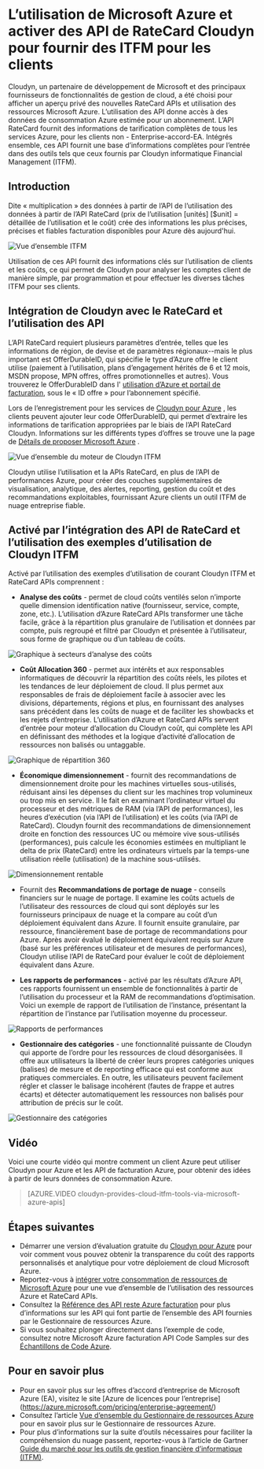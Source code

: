 <properties
   pageTitle="L’utilisation de Microsoft Azure et activer des API de RateCard Cloudyn pour fournir des ITFM pour les clients | Microsoft Azure"
   description="Fournit un point de vue unique à partir de la facturation de Microsoft Azure partenaire Cloudyn, sur leurs expériences, intégration de l’API de facturation Azure dans leur produit.  Ceci est particulièrement utile pour les clients d’Azure et Cloudyn qui sont intéressés à l’aide de/lors de la Cloudyn de Services Azure."
   services=""
   documentationCenter=""
   authors="BryanLa"
   manager="mbaldwin"
   editor=""
   tags="billing"/>

<tags
   ms.service="billing"
   ms.devlang="na"
   ms.topic="article"
   ms.tgt_pltfrm="na"
   ms.workload="billing"
   ms.date="08/16/2016"
   ms.author="mobandyo;bryanla"/>

# <a name="microsoft-azure-usage-and-ratecard-apis-enable-cloudyn-to-provide-itfm-for-customers"></a>L’utilisation de Microsoft Azure et activer des API de RateCard Cloudyn pour fournir des ITFM pour les clients

Cloudyn, un partenaire de développement de Microsoft et des principaux fournisseurs de fonctionnalités de gestion de cloud, a été choisi pour afficher un aperçu privé des nouvelles RateCard APIs et utilisation des ressources Microsoft Azure.  L’utilisation des API donne accès à des données de consommation Azure estimée pour un abonnement. L’API RateCard fournit des informations de tarification complètes de tous les services Azure, pour les clients non - Enterprise-accord-EA. Intégrés ensemble, ces API fournit une base d’informations complètes pour l’entrée dans des outils tels que ceux fournis par Cloudyn informatique Financial Management (ITFM).

## <a name="introduction"></a>Introduction

Dite « multiplication » des données à partir de l’API de l’utilisation des données à partir de l’API RateCard (prix de l’utilisation [unités] [$unit] = détaillée de l’utilisation et le coût) crée des informations les plus précises, précises et fiables facturation disponibles pour Azure dès aujourd'hui.

![Vue d’ensemble ITFM][1]

Utilisation de ces API fournit des informations clés sur l’utilisation de clients et les coûts, ce qui permet de Cloudyn pour analyser les comptes client de manière simple, par programmation et pour effectuer les diverses tâches ITFM pour ses clients.

## <a name="integrating-cloudyn-with-the-ratecard-and-usage-apis"></a>Intégration de Cloudyn avec le RateCard et l’utilisation des API
L’API RateCard requiert plusieurs paramètres d’entrée, telles que les informations de région, de devise et de paramètres régionaux--mais le plus important est OfferDurableID, qui spécifie le type d’Azure offre le client utilise (paiement à l’utilisation, plans d’engagement hérités de 6 et 12 mois, MSDN propose, MPN offres, offres promotionnelles et autres). Vous trouverez le OfferDurableID dans l' [utilisation d’Azure et portail de facturation](https://account.windowsazure.com/Subscriptions), sous le « ID offre » pour l’abonnement spécifié.

Lors de l’enregistrement pour les services de [Cloudyn pour Azure](https://www.cloudyn.com/microsoft-azure/) , les clients peuvent ajouter leur code OfferDurableID, qui permet d’extraire les informations de tarification appropriées par le biais de l’API RateCard Cloudyn.  Informations sur les différents types d’offres se trouve une la page de [Détails de proposer Microsoft Azure](https://azure.microsoft.com/support/legal/offer-details/) .

![Vue d’ensemble du moteur de Cloudyn ITFM][2]

Cloudyn utilise l’utilisation et la APIs RateCard, en plus de l’API de performances Azure, pour créer des couches supplémentaires de visualisation, analytique, des alertes, reporting, gestion du coût et des recommandations exploitables, fournissant Azure clients un outil ITFM de nuage entreprise fiable.

## <a name="cloudyn-itfm-use-cases-enabled-by-usage-and-ratecard-api-integration"></a>Activé par l’intégration des API de RateCard et l’utilisation des exemples d’utilisation de Cloudyn ITFM
Activé par l’utilisation des exemples d’utilisation de courant Cloudyn ITFM et RateCard APIs comprennent :

+ **Analyse des coûts** - permet de cloud coûts ventilés selon n’importe quelle dimension identification native (fournisseur, service, compte, zone, etc.). L’utilisation d’Azure RateCard APIs transformer une tâche facile, grâce à la répartition plus granulaire de l’utilisation et données par compte, puis regroupé et filtré par Cloudyn et présentée à l’utilisateur, sous forme de graphique ou d’un tableau de coûts.

![Graphique à secteurs d’analyse des coûts][3]

+ **Coût Allocation 360** - permet aux intérêts et aux responsables informatiques de découvrir la répartition des coûts réels, les pilotes et les tendances de leur déploiement de cloud. Il plus permet aux responsables de frais de déploiement facile à associer avec les divisions, départements, régions et plus, en fournissant des analyses sans précédent dans les coûts de nuage et de faciliter les showbacks et les rejets d’entreprise. L’utilisation d’Azure et RateCard APIs servent d’entrée pour moteur d’allocation du Cloudyn coût, qui complète les API en définissant des méthodes et la logique d’activité d’allocation de ressources non balisés ou untaggable.

![Graphique de répartition 360][4]

+ **Économique dimensionnement** - fournit des recommandations de dimensionnement droite pour les machines virtuelles sous-utilisés, réduisant ainsi les dépenses du client sur les machines trop volumineux ou trop mis en service. Il le fait en examinant l’ordinateur virtuel du processeur et des métriques de RAM (via l’API de performances), les heures d’exécution (via l’API de l’utilisation) et les coûts (via l’API de RateCard). Cloudyn fournit des recommandations de dimensionnement droite en fonction des ressources UC ou mémoire vive sous-utilisés (performances), puis calcule les économies estimées en multipliant le delta de prix (RateCard) entre les ordinateurs virtuels par la temps-une utilisation réelle (utilisation) de la machine sous-utilisés.

![Dimensionnement rentable][5]

+ Fournit des **Recommandations de portage de nuage** - conseils financiers sur le nuage de portage. Il examine les coûts actuels de l’utilisateur des ressources de cloud qui sont déployés sur les fournisseurs principaux de nuage et la compare au coût d’un déploiement équivalent dans Azure. Il fournit ensuite granulaire, par ressource, financièrement base de portage de recommandations pour Azure. Après avoir évalué le déploiement équivalent requis sur Azure (basé sur les préférences utilisateur et de mesures de performances), Cloudyn utilise l’API de RateCard pour évaluer le coût de déploiement équivalent dans Azure.

+ **Les rapports de performances** - activé par les résultats d’Azure API, ces rapports fournissent un ensemble de fonctionnalités à partir de l’utilisation du processeur et la RAM de recommandations d’optimisation. Voici un exemple de rapport de l’utilisation de l’instance, présentant la répartition de l’instance par l’utilisation moyenne du processeur.

![Rapports de performances][6]

+ **Gestionnaire des catégories** - une fonctionnalité puissante de Cloudyn qui apporte de l’ordre pour les ressources de cloud désorganisées. Il offre aux utilisateurs la liberté de créer leurs propres catégories uniques (balises) de mesure et de reporting efficace qui est conforme aux pratiques commerciales. En outre, les utilisateurs peuvent facilement régler et classer le balisage incohérent (fautes de frappe et autres écarts) et détecter automatiquement les ressources non balisés pour attribution de précis sur le coût.

![Gestionnaire des catégories][7]

## <a name="video"></a>Vidéo

Voici une courte vidéo qui montre comment un client Azure peut utiliser Cloudyn pour Azure et les API de facturation Azure, pour obtenir des idées à partir de leurs données de consommation Azure.

> [AZURE.VIDEO cloudyn-provides-cloud-itfm-tools-via-microsoft-azure-apis]


## <a name="next-steps"></a>Étapes suivantes

+ Démarrer une version d’évaluation gratuite du [Cloudyn pour Azure](https://www.cloudyn.com/microsoft-azure/) pour voir comment vous pouvez obtenir la transparence du coût des rapports personnalisés et analytique pour votre déploiement de cloud Microsoft Azure.
+ Reportez-vous à [intégrer votre consommation de ressources de Microsoft Azure](billing-usage-rate-card-overview.md) pour une vue d’ensemble de l’utilisation des ressources Azure et RateCard APIs.
+ Consultez la [Référence des API reste Azure facturation](https://msdn.microsoft.com/library/azure/1ea5b323-54bb-423d-916f-190de96c6a3c) pour plus d’informations sur les API qui font partie de l’ensemble des API fournies par le Gestionnaire de ressources Azure.
+ Si vous souhaitez plonger directement dans l’exemple de code, consultez notre Microsoft Azure facturation API Code Samples sur des [Échantillons de Code Azure](https://azure.microsoft.com/documentation/samples/?term=billing).

## <a name="learn-more"></a>Pour en savoir plus
+ Pour en savoir plus sur les offres d’accord d’entreprise de Microsoft Azure (EA), visitez le site [Azure de licences pour l’entreprise] (https://azure.microsoft.com/pricing/enterprise-agreement/)
+ Consultez l’article [Vue d’ensemble du Gestionnaire de ressources Azure](azure-resource-manager/resource-group-overview.md) pour en savoir plus sur le Gestionnaire de ressources Azure.
+ Pour plus d’informations sur la suite d’outils nécessaires pour faciliter la compréhension du nuage passent, reportez-vous à l’article de Gartner [Guide du marché pour les outils de gestion financière d’informatique (ITFM)](http://www.gartner.com/technology/reprints.do?id=1-212F7AL&ct=140909&st=sb).

<!--Image references-->
[1]: ./media/billing-usage-rate-card-partner-solution-cloudyn/Cloudyn-ITFM-Overview.png
[2]: ./media/billing-usage-rate-card-partner-solution-cloudyn/Cloudyn-ITFM-Engine-Overview.png
[3]: ./media/billing-usage-rate-card-partner-solution-cloudyn/Cloudyn-Cost-Analysis-Pie-Chart.png
[4]: ./media/billing-usage-rate-card-partner-solution-cloudyn/Cloudyn-Cost-Allocation-360-Chart.png
[5]: ./media/billing-usage-rate-card-partner-solution-cloudyn/Cloudyn-Cost-Effective-Sizing.png
[6]: ./media/billing-usage-rate-card-partner-solution-cloudyn/Cloudyn-Performance-Reports.png
[7]: ./media/billing-usage-rate-card-partner-solution-cloudyn/Cloudyn-Category-Manager.png
